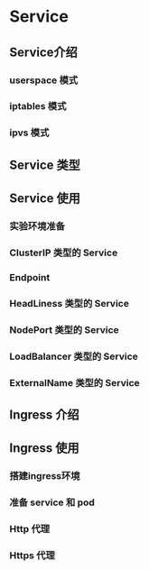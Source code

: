 # Service


## Service介绍

### userspace 模式

### iptables 模式

### ipvs 模式

## Service 类型

## Service 使用

### 实验环境准备


### ClusterIP 类型的 Service

### Endpoint

### HeadLiness 类型的 Service

### NodePort 类型的 Service

### LoadBalancer 类型的 Service

### ExternalName 类型的 Service

## Ingress 介绍

## Ingress 使用

### 搭建ingress环境

### 准备 service 和 pod

### Http 代理

### Https 代理

